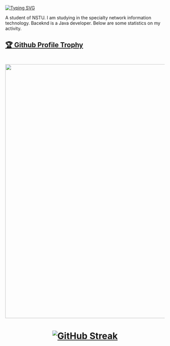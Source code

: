 [![Typing SVG](https://readme-typing-svg.herokuapp.com?color=%2336BCF7&lines=Hi+,+i'm+Artem)](https://git.io/typing-svg)

A student of NSTU. I am studying in the specialty network information technology. Baceknd is a Java developer. Below are some statistics on my activity.

<a href="https://github.com/DarlingInSteam/github-profile-trophy"><h2>🏆 Github Profile Trophy</h2></a>
<h1 align="center"> <a href="https://github.com/DarlingInSteam/github-profile-trophy">
  <img width=800 src="https://github-profile-trophy.vercel.app/?username=DarlingInSteam&column=9&theme=gruvbox&no-frame=true"/>
</a> </h1>

<h1 align="center"> <a href="https://git.io/streak-stats"><img src="https://streak-stats.demolab.com?user=DarlingInSteam&theme=dark&hide_border=true" alt="GitHub Streak" /></a> </h1>
